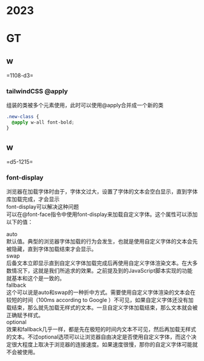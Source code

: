 # 2023

# GT

## w

=1108-d3=

### tailwindCSS @apply

组装的类被多个元素使用，此时可以使用@apply合并成一个新的类

```css
.new-class {
  @apply w-all font-bold;
}
```

## w

=d5-1215=

### font-display  

浏览器在加载字体时由于，字体文过大，设置了字体的文本会空白显示，直到字体库加载完成，才会显示  
font-display可以解决这种问题  
可以在@font-face指令中使用font-display来加载自定义字体。这个属性可以添加以下的值：

auto  
默认值。典型的浏览器字体加载的行为会发生，也就是使用自定义字体的文本会先被隐藏，直到字体加载结束才会显示。  
swap  
后备文本立即显示直到自定义字体加载完成后再使用自定义字体渲染文本。在大多数情况下，这就是我们所追求的效果。之前提及到的JavaScript脚本实现的功能就基本和这个是一致的。  
fallback  
这个可以说是auto和swap的一种折中方式。需要使用自定义字体渲染的文本会在较短的时间（100ms according to Google ）不可见，如果自定义字体还没有加载结束，那么就先加载无样式的文本。一旦自定义字体加载结束，那么文本就会被正确赋予样式。  
optional  
效果和fallback几乎一样，都是先在极短的时间内文本不可见，然后再加载无样式的文本。不过optional选项可以让浏览器自由决定是否使用自定义字体，而这个决定很大程度上取决于浏览器的连接速度。如果速度很慢，那你的自定义字体可能就不会被使用。  
